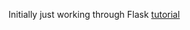 Initially just working through Flask [tutorial](https://code.tutsplus.com/tutorials/an-introduction-to-pythons-flask-framework--net-28822)